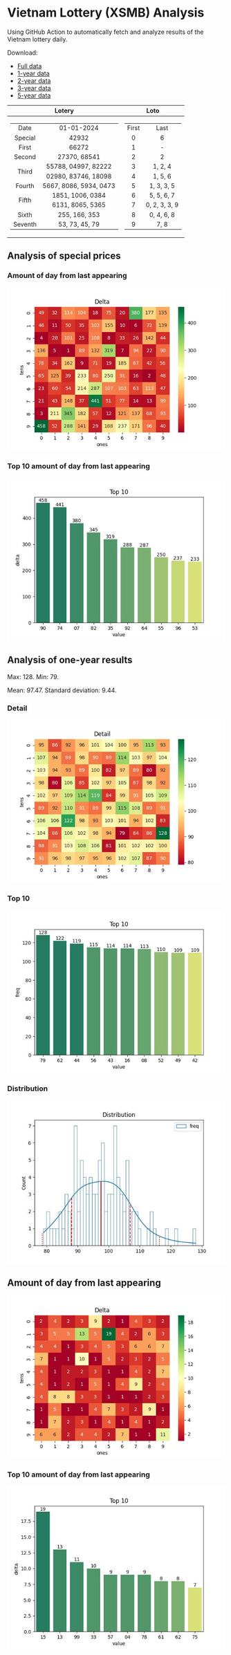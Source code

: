 # Vietnam Lottery (XSMB) Analysis

Using GitHub Action to automatically fetch and analyze results of the Vietnam lottery daily.

Download:

* [Full data](https://raw.githubusercontent.com/khiemdoan/vietnam-lottery-xsmb-analysis/main/results/xsmb.csv)
* [1-year data](https://raw.githubusercontent.com/khiemdoan/vietnam-lottery-xsmb-analysis/main/results/xsmb_1_year.csv)
* [2-year data](https://raw.githubusercontent.com/khiemdoan/vietnam-lottery-xsmb-analysis/main/results/xsmb_2_year.csv)
* [3-year data](https://raw.githubusercontent.com/khiemdoan/vietnam-lottery-xsmb-analysis/main/results/xsmb_3_year.csv)
* [5-year data](https://raw.githubusercontent.com/khiemdoan/vietnam-lottery-xsmb-analysis/main/results/xsmb_5_year.csv)

| Lotery      | Loto |
| :-----------: | :-----------: |
| <table><tr><td>Date</td><td>01-01-2024</td></tr><tr><td>Special</td><td>42932</td></tr><tr><td>First</td><td>66272</td></tr><tr><td>Second</td><td>27370, 68541</td></tr><tr><td rowspan="2">Third</td><td>55788, 04997, 82222</td></tr><tr><td>02980, 83746, 18098</td></tr><tr><td>Fourth</td><td>5667, 8086, 5934, 0473</td></tr><tr><td rowspan="2">Fifth</td><td>1851, 1006, 0384</td></tr><tr><td>6131, 8065, 5365</td></tr><tr><td>Sixth</td><td>255, 166, 353</td></tr><tr><td>Seventh</td><td>53, 73, 45, 79</td></tr></table> | <table><tr><td>First</td><td>Last</td></tr><tr><td>0</td><td>6</td></tr><tr><td>1</td><td>-</td></tr><tr><td>2</td><td>2</td></tr><tr><td>3</td><td>1, 2, 4</td></tr><tr><td>4</td><td>1, 5, 6</td></tr><tr><td>5</td><td>1, 3, 3, 5</td></tr><tr><td>6</td><td>5, 5, 6, 7</td></tr><tr><td>7</td><td>0, 2, 3, 3, 9</td></tr><tr><td>8</td><td>0, 4, 6, 8</td></tr><tr><td>9</td><td>7, 8</td></tr></table> |


<h2>Analysis of special prices</h2>

<h3>Amount of day from last appearing</h3>

![Delta](images/special_delta.jpg)

<h3>Top 10 amount of day from last appearing</h3>

![Delta top 10](images/special_delta_top_10.jpg)

<h2>Analysis of one-year results</h2>

Max: 128. Min: 79.

Mean: 97.47. Standard deviation: 9.44.

<h3>Detail</h3>

![Detail](images/heatmap.jpg)

<h3>Top 10</h3>

![Top 10](images/top-10.jpg)

<h3>Distribution</h3>

![Distribution](images/distribution.jpg)

<h2>Amount of day from last appearing</h2>

![Delta](images/delta.jpg)

<h3>Top 10 amount of day from last appearing</h3>

![Delta top 10](images/delta_top_10.jpg)